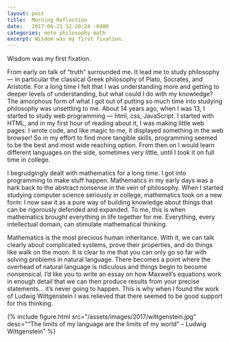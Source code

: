 ```yaml
---
layout: post
title:  Morning Reflection
date:   2017-06-21 12:20:24 -0400
categories: note philosophy math
excerpt: Wisdom was my first fixation.
---
```


Wisdom was my first fixation.

From early on talk of “truth” surrounded me. It lead me to study philosophy — in particular the classical Greek philosophy of Plato, Socrates, and Aristotle. For a long time I felt that I was understanding more and getting to deeper levels of understanding, but what could I do with my knowledge? The amorphous form of what I got out of putting so much time into studying philosophy was unsettling to me. About 14 years ago, when I was 13, I started to study web programming — html, css, JavaScript. I started with HTML, and in my first hour of reading about it, I was making little web pages: I wrote code, and like magic to me, it displayed something in the web browser! So in my effort to find more tangible skills, programming seemed to be the best and most wide reaching option. From then on I would learn different languages on the side, sometimes very little, until I took it on full time in college.

I begrudgingly dealt with mathematics for a long time. I got into programming to make stuff happen. Mathematics in my early days was a hark back to the abstract nonsense in the vein of philosophy. When I started studying computer science seriously in college, mathematics took on a new form: I now saw it as a pure way of building knowledge about things that can be rigorously defended and expanded. To me, this is when mathematics brought everything in life together for me. Everything, every intellectual domain, can stimulate mathematical thinking.

Mathematics is the most precious human inheritance. With it, we can talk clearly about complicated systems, prove their properties, and do things like walk on the moon. It is clear to me that you can only go so far with solving problems in natural language. There becomes a point where the overhead of natural language is ridiculous and things begin to become nonsensical.  I’d like you to write an essay on how Maxwell’s equations work in enough detail that we can then produce results from your precise statements… it’s never going to happen. This is why when I found the work of Ludwig Wittgenstein I was relieved that there seemed to be good support for this thinking.

{% include figure.html src="/assets/images/2017/wittgenstein.jpg" desc="“The limits of my language are the limits of my world” – Ludwig Wittgenstein" %}
